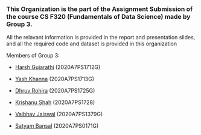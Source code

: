 ###  This Organization is the part of the Assignment Submission of the course CS F320 (Fundamentals of Data Science) made by Group 3.

All the relavant information is provided in the report and presentation slides, and all the required code and dataset is provided in this organization

Members of Group 3:

- [Harsh Gujarathi](https://github.com/alphaNewrex) (2020A7PS1712G) 

- [Yash Khanna](https://github.com/YKhanna2003) (2020A7PS1713G)

- [Dhruv Rohira](https://github.com/rohira-dhruv) (2020A7PS1725G)

- [Krishanu Shah](https://github.com/krishanu-xc) (2020A7PS1728)

- [Vaibhav Jaiswal](https://github.com/Vaibhav-512) (2020A7PS1379G)

- [Satyam Bansal](https://github.com/satyam0988) (2020A7PS0171G)
